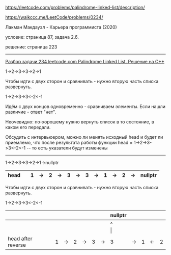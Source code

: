 https://leetcode.com/problems/palindrome-linked-list/description/

https://walkccc.me/LeetCode/problems/0234/

Лакман Макдауэл - Карьера программиста (2020) 

  условие: страница 87, задача 2.6.
  
  решение: страница 223

________

[Разбор задачи 234 leetcode.com Palindrome Linked List. Решение на C++](https://www.youtube.com/watch?v=MdcP1e-pnNw)

1->2->3->3->2->1

Чтобы идти с двух сторон и сравнивать - нужно вторую часть списка развернуть.

1->2->3->3<-2<-1

Идём с двух концов одновременно - сравниваем элементы. 
Если нашли различие - ответ "нет".

Неочевидно: по-хорошему нужно вернуть список в то состояние, в каком его передали.

Обсудить с интервьюером, можно ли менять исходный head и будет ли приемлемо, что после результата работы функции head = 1->2->3->3<-2<-1 -- то есть указатели будут изменены 
________

1->2->3->3->2->1->nullptr

| head 	|   	| 1 	| -> 	| 2 	| -> 	| 3 	| -> 	| 3 	| -> 	| 1 	| -> 	| 2 	| -> 	| nullptr 	|
|------	|---	|---	|----	|---	|----	|---	|----	|---	|----	|---	|----	|---	|----	|---------	|

Чтобы идти с двух сторон и сравнивать - нужно вторую часть списка развернуть.

1->2->3->3<-2<-1

|                    	|   	|   	|    	|   	|    	|   	|    	| nullptr   	|    	|   	|    	|   	|
|--------------------	|---	|---	|----	|---	|----	|---	|----	|-----------	|----	|---	|----	|---	|
|                    	|   	|   	|    	|   	|    	|   	|    	| ^ <br> \| 	|    	|   	|    	|   	|
| head after reverse 	|   	| 1 	| -> 	| 2 	| -> 	| 3 	| -> 	| 3         	| -> 	| 1 	| <- 	| 2 	|


          
